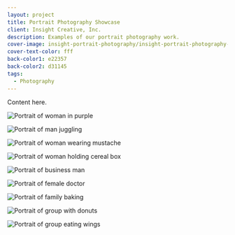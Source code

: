 ```yaml
---
layout: project
title: Portrait Photography Showcase
client: Insight Creative, Inc.
description: Examples of our portrait photography work.
cover-image: insight-portrait-photography/insight-portrait-photography-cover
cover-text-color: fff
back-color1: e22357
back-color2: d31145
tags:
  - Photography
---
```


Content here.

<div class="images">

<img class="half first fit" data-aos="fade-up" data-featherlight="/img/projects/insight-portrait-photography/insight-portrait-photography-1.jpg"
alt="Portrait of woman in purple" src="/img/projects/insight-portrait-photography/insight-portrait-photography-1.jpg"
srcset="/img/projects/insight-portrait-photography/insight-portrait-photography-1-2400.jpg 2400w,
/img/projects/insight-portrait-photography/insight-portrait-photography-1-1800.jpg 1800w,
/img/projects/insight-portrait-photography/insight-portrait-photography-1-1200.jpg 1200w,
/img/projects/insight-portrait-photography/insight-portrait-photography-1-900.jpg 900w,
/img/projects/insight-portrait-photography/insight-portrait-photography-1-600.jpg 600w,
/img/projects/insight-portrait-photography/insight-portrait-photography-1-400.jpg 400w" />

<img class="half last fit" data-aos="fade-up" data-featherlight="/img/projects/insight-portrait-photography/insight-portrait-photography-2.jpg"
alt="Portrait of man juggling" src="/img/projects/insight-portrait-photography/insight-portrait-photography-2.jpg"
srcset="/img/projects/insight-portrait-photography/insight-portrait-photography-2-2400.jpg 2400w,
/img/projects/insight-portrait-photography/insight-portrait-photography-2-1800.jpg 1800w,
/img/projects/insight-portrait-photography/insight-portrait-photography-2-1200.jpg 1200w,
/img/projects/insight-portrait-photography/insight-portrait-photography-2-900.jpg 900w,
/img/projects/insight-portrait-photography/insight-portrait-photography-2-600.jpg 600w,
/img/projects/insight-portrait-photography/insight-portrait-photography-2-400.jpg 400w" />

<img class="full fit" data-aos="fade-up" data-featherlight="/img/projects/insight-portrait-photography/insight-portrait-photography-8.jpg"
alt="Portrait of woman wearing mustache" src="/img/projects/insight-portrait-photography/insight-portrait-photography-8.jpg"
srcset="/img/projects/insight-portrait-photography/insight-portrait-photography-8-2400.jpg 2400w,
/img/projects/insight-portrait-photography/insight-portrait-photography-8-1800.jpg 1800w,
/img/projects/insight-portrait-photography/insight-portrait-photography-8-1200.jpg 1200w,
/img/projects/insight-portrait-photography/insight-portrait-photography-8-900.jpg 900w,
/img/projects/insight-portrait-photography/insight-portrait-photography-8-600.jpg 600w,
/img/projects/insight-portrait-photography/insight-portrait-photography-8-400.jpg 400w" />

<img class="half first fit" data-aos="fade-up" data-featherlight="/img/projects/insight-portrait-photography/insight-portrait-photography-7.jpg"
alt="Portrait of woman holding cereal box" src="/img/projects/insight-portrait-photography/insight-portrait-photography-7.jpg"
srcset="/img/projects/insight-portrait-photography/insight-portrait-photography-7-2400.jpg 2400w,
/img/projects/insight-portrait-photography/insight-portrait-photography-7-1800.jpg 1800w,
/img/projects/insight-portrait-photography/insight-portrait-photography-7-1200.jpg 1200w,
/img/projects/insight-portrait-photography/insight-portrait-photography-7-900.jpg 900w,
/img/projects/insight-portrait-photography/insight-portrait-photography-7-600.jpg 600w,
/img/projects/insight-portrait-photography/insight-portrait-photography-7-400.jpg 400w" />

<img class="half last fit" data-aos="fade-up" data-featherlight="/img/projects/insight-portrait-photography/insight-portrait-photography-9.jpg"
alt="Portrait of business man" src="/img/projects/insight-portrait-photography/insight-portrait-photography-9.jpg"
srcset="/img/projects/insight-portrait-photography/insight-portrait-photography-9-2400.jpg 2400w,
/img/projects/insight-portrait-photography/insight-portrait-photography-9-1800.jpg 1800w,
/img/projects/insight-portrait-photography/insight-portrait-photography-9-1200.jpg 1200w,
/img/projects/insight-portrait-photography/insight-portrait-photography-9-900.jpg 900w,
/img/projects/insight-portrait-photography/insight-portrait-photography-9-600.jpg 600w,
/img/projects/insight-portrait-photography/insight-portrait-photography-9-400.jpg 400w" />

<img class="half first fit" data-aos="fade-up" data-featherlight="/img/projects/insight-portrait-photography/insight-portrait-photography-11.jpg"
alt="Portrait of female doctor" src="/img/projects/insight-portrait-photography/insight-portrait-photography-11.jpg"
srcset="/img/projects/insight-portrait-photography/insight-portrait-photography-11-2400.jpg 2400w,
/img/projects/insight-portrait-photography/insight-portrait-photography-11-1800.jpg 1800w,
/img/projects/insight-portrait-photography/insight-portrait-photography-11-1200.jpg 1200w,
/img/projects/insight-portrait-photography/insight-portrait-photography-11-900.jpg 900w,
/img/projects/insight-portrait-photography/insight-portrait-photography-11-600.jpg 600w,
/img/projects/insight-portrait-photography/insight-portrait-photography-11-400.jpg 400w" />

<img class="half last fit" data-aos="fade-up" data-featherlight="/img/projects/insight-portrait-photography/insight-portrait-photography-12.jpg"
alt="Portrait of family baking" src="/img/projects/insight-portrait-photography/insight-portrait-photography-12.jpg"
srcset="/img/projects/insight-portrait-photography/insight-portrait-photography-12-2400.jpg 2400w,
/img/projects/insight-portrait-photography/insight-portrait-photography-12-1800.jpg 1800w,
/img/projects/insight-portrait-photography/insight-portrait-photography-12-1200.jpg 1200w,
/img/projects/insight-portrait-photography/insight-portrait-photography-12-900.jpg 900w,
/img/projects/insight-portrait-photography/insight-portrait-photography-12-600.jpg 600w,
/img/projects/insight-portrait-photography/insight-portrait-photography-12-400.jpg 400w" />

<img class="half first fit" data-aos="fade-up" data-featherlight="/img/projects/insight-portrait-photography/insight-portrait-photography-5.jpg"
alt="Portrait of group with donuts" src="/img/projects/insight-portrait-photography/insight-portrait-photography-5.jpg"
srcset="/img/projects/insight-portrait-photography/insight-portrait-photography-5-2400.jpg 2400w,
/img/projects/insight-portrait-photography/insight-portrait-photography-5-1800.jpg 1800w,
/img/projects/insight-portrait-photography/insight-portrait-photography-5-1200.jpg 1200w,
/img/projects/insight-portrait-photography/insight-portrait-photography-5-900.jpg 900w,
/img/projects/insight-portrait-photography/insight-portrait-photography-5-600.jpg 600w,
/img/projects/insight-portrait-photography/insight-portrait-photography-5-400.jpg 400w" />

<img class="half last fit" data-aos="fade-up" data-featherlight="/img/projects/insight-portrait-photography/insight-portrait-photography-6.jpg"
alt="Portrait of group eating wings" src="/img/projects/insight-portrait-photography/insight-portrait-photography-6.jpg"
srcset="/img/projects/insight-portrait-photography/insight-portrait-photography-6-2400.jpg 2400w,
/img/projects/insight-portrait-photography/insight-portrait-photography-6-1800.jpg 1800w,
/img/projects/insight-portrait-photography/insight-portrait-photography-6-1200.jpg 1200w,
/img/projects/insight-portrait-photography/insight-portrait-photography-6-900.jpg 900w,
/img/projects/insight-portrait-photography/insight-portrait-photography-6-600.jpg 600w,
/img/projects/insight-portrait-photography/insight-portrait-photography-6-400.jpg 400w" />


</div>
